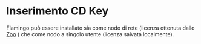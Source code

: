 ---
---

<!-- TODO: Do we need and install page with CD key stuff?  Currently this is not listed on the index page. -->

# Inserimento CD Key
Flamingo può essere installato sia come nodo di rete (licenza ottenuta dallo [Zoo](http://www.rhino3d.com/zoo.htm) ) che come nodo a singolo utente (licenza salvata localmente).